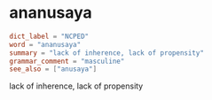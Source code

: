 # ananusaya

``` toml
dict_label = "NCPED"
word = "ananusaya"
summary = "lack of inherence, lack of propensity"
grammar_comment = "masculine"
see_also = ["anusaya"]
```

lack of inherence, lack of propensity

